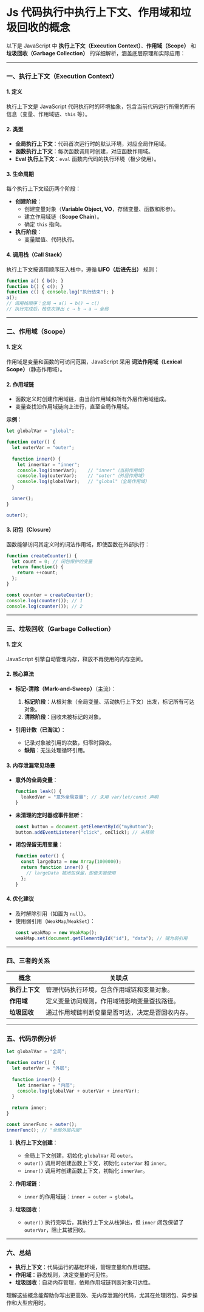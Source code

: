 # Js 代码执行中执行上下文、作用域和垃圾回收的概念

以下是 JavaScript 中 **执行上下文（Execution Context）**、**作用域（Scope）** 和 **垃圾回收（Garbage Collection）** 的详细解析，涵盖底层原理和实际应用：

---

### **一、执行上下文（Execution Context）**
#### **1. 定义**
执行上下文是 JavaScript 代码执行时的环境抽象，包含当前代码运行所需的所有信息（变量、作用域链、`this` 等）。

#### **2. 类型**
- **全局执行上下文**：代码首次运行时的默认环境，对应全局作用域。
- **函数执行上下文**：每次函数调用时创建，对应函数作用域。
- **Eval 执行上下文**：`eval` 函数内代码的执行环境（极少使用）。

#### **3. 生命周期**
每个执行上下文经历两个阶段：
- **创建阶段**：
  - 创建变量对象（**Variable Object, VO**，存储变量、函数和形参）。
  - 建立作用域链（**Scope Chain**）。
  - 确定 `this` 指向。
- **执行阶段**：
  - 变量赋值、代码执行。

#### **4. 调用栈（Call Stack）**
执行上下文按调用顺序压入栈中，遵循 **LIFO（后进先出）** 规则：
```javascript
function a() { b(); }
function b() { c(); }
function c() { console.log("执行结束"); }
a(); 
// 调用栈顺序：全局 → a() → b() → c()
// 执行完成后，栈依次弹出 c → b → a → 全局
```

---

### **二、作用域（Scope）**
#### **1. 定义**
作用域是变量和函数的可访问范围，JavaScript 采用 **词法作用域（Lexical Scope）**（静态作用域）。

#### **2. 作用域链**
- 函数定义时创建作用域链，由当前作用域和所有外层作用域组成。
- 变量查找沿作用域链向上进行，直至全局作用域。

**示例**：
```javascript
let globalVar = "global";

function outer() {
  let outerVar = "outer";
  
  function inner() {
    let innerVar = "inner";
    console.log(innerVar);    // "inner"（当前作用域）
    console.log(outerVar);    // "outer"（外层作用域）
    console.log(globalVar);   // "global"（全局作用域）
  }
  
  inner();
}

outer();
```

#### **3. 闭包（Closure）**
函数能够访问其定义时的词法作用域，即使函数在外部执行：
```javascript
function createCounter() {
  let count = 0; // 闭包保护的变量
  return function() {
    return ++count;
  };
}

const counter = createCounter();
console.log(counter()); // 1
console.log(counter()); // 2
```

---

### **三、垃圾回收（Garbage Collection）**
#### **1. 定义**
JavaScript 引擎自动管理内存，释放不再使用的内存空间。

#### **2. 核心算法**
- **标记-清除（Mark-and-Sweep）**（主流）：
  1. **标记阶段**：从根对象（全局变量、活动执行上下文）出发，标记所有可达对象。
  2. **清除阶段**：回收未被标记的对象。
  
- **引用计数（已淘汰）**：
  - 记录对象被引用的次数，归零时回收。
  - **缺陷**：无法处理循环引用。

#### **3. 内存泄漏常见场景**
- **意外的全局变量**：
  ```javascript
  function leak() {
    leakedVar = "意外全局变量"; // 未用 var/let/const 声明
  }
  ```
- **未清理的定时器或事件监听**：
  ```javascript
  const button = document.getElementById("myButton");
  button.addEventListener("click", onClick); // 未移除
  ```
- **闭包保留无用变量**：
  ```javascript
  function outer() {
    const largeData = new Array(1000000);
    return function inner() {
      // largeData 被闭包保留，即使未被使用
    };
  }
  ```

#### **4. 优化建议**
- 及时解除引用（如置为 `null`）。
- 使用弱引用（`WeakMap`/`WeakSet`）：
  ```javascript
  const weakMap = new WeakMap();
  weakMap.set(document.getElementById("id"), "data"); // 键为弱引用
  ```

---

### **四、三者的关系**
| **概念**         | **关联点**                                                                 |
|------------------|---------------------------------------------------------------------------|
| **执行上下文**   | 管理代码执行环境，包含作用域链和变量对象。                                  |
| **作用域**       | 定义变量访问规则，作用域链影响变量查找路径。                                |
| **垃圾回收**     | 通过作用域链判断变量是否可达，决定是否回收内存。                            |

---

### **五、代码示例分析**
```javascript
let globalVar = "全局";

function outer() {
  let outerVar = "外层";
  
  function inner() {
    let innerVar = "内层";
    console.log(globalVar + outerVar + innerVar);
  }
  
  return inner;
}

const innerFunc = outer();
innerFunc(); // "全局外层内层"
```

1. **执行上下文创建**：
   - 全局上下文创建，初始化 `globalVar` 和 `outer`。
   - `outer()` 调用时创建函数上下文，初始化 `outerVar` 和 `inner`。
   - `inner()` 调用时创建函数上下文，初始化 `innerVar`。

2. **作用域链**：
   - `inner` 的作用域链：`inner → outer → global`。

3. **垃圾回收**：
   - `outer()` 执行完毕后，其执行上下文从栈弹出，但 `inner` 闭包保留了 `outerVar`，阻止其被回收。

---

### **六、总结**
- **执行上下文**：代码运行的基础环境，管理变量和作用域链。
- **作用域**：静态规则，决定变量的可见性。
- **垃圾回收**：自动内存管理，依赖作用域链判断对象可达性。

理解这些概念能帮助你写出更高效、无内存泄漏的代码，尤其在处理闭包、异步操作和大型应用时。